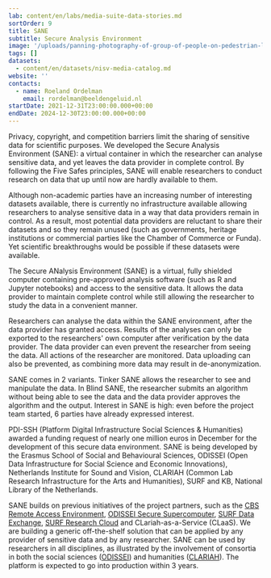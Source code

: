 ```yaml
---
lab: content/en/labs/media-suite-data-stories.md
sortOrder: 9
title: SANE
subtitle: Secure Analysis Environment
image: '/uploads/panning-photography-of-group-of-people-on-pedestrian-lane_cc.jpg'
tags: []
datasets:
  - content/en/datasets/nisv-media-catalog.md
website: ''
contacts:
  - name: Roeland Ordelman
    email: rordelman@beeldengeluid.nl
startDate: 2021-12-31T23:00:00.000+00:00
endDate: 2024-12-30T23:00:00.000+00:00
---
```


Privacy, copyright, and competition barriers limit the sharing of sensitive data for scientific purposes. We developed the Secure Analysis Environment (SANE): a virtual container in which the researcher can analyse sensitive data, and yet leaves the data provider in complete control. By following the Five Safes principles, SANE will enable researchers to conduct research on data that up until now are hardly available to them.

Although non-academic parties have an increasing number of interesting datasets available, there is currently no infrastructure available allowing researchers to analyse sensitive data in a way that data providers remain in control. As a result, most potential data providers are reluctant to share their datasets and so they remain unused (such as governments, heritage institutions or commercial parties like the Chamber of Commerce or Funda). Yet scientific breakthroughs would be possible if these datasets were available.

The Secure ANalysis Environment (SANE) is a virtual, fully shielded computer containing pre-approved analysis software (such as R and Jupyter notebooks) and access to the sensitive data. It allows the data provider to maintain complete control while still allowing the researcher to study the data in a convenient manner.

Researchers can analyse the data within the SANE environment, after the data provider has granted access. Results of the analyses can only be exported to the researchers' own computer after verification by the data provider. The data provider can even prevent the researcher from seeing the data. All actions of the researcher are monitored. Data uploading can also be prevented, as combining more data may result in de-anonymization.

SANE comes in 2 variants. Tinker SANE allows the researcher to see and manipulate the data. In Blind SANE, the researcher submits an algorithm without being able to see the data and the data provider approves the algorithm and the output. Interest in SANE is high: even before the project team started, 6 parties have already expressed interest.

PDI-SSH (Platform Digital Infrastructure Social Sciences & Humanities) awarded a funding request of nearly one million euros in December for the development of this secure data environment. SANE is being developed by the Erasmus School of Social and Behavioural Sciences, ODISSEI (Open Data Infrastructure for Social Science and Economic Innovations), Netherlands Institute for Sound and Vision, CLARIAH (Common Lab Research Infrastructure for the Arts and Humanities), SURF and KB, National Library of the Netherlands.

SANE builds on previous initiatives of the project partners, such as the [CBS Remote Access Environment](https://www.cbs.nl/en-gb/onze-diensten/customised-services-microdata/microdata-conducting-your-own-research), [ODISSEI Secure Supercomputer](https://www.surf.nl/en/use-case-powerful-computing-for-social-sciences-with-odissei-secure-supercomputer), [SURF Data Exchange](https://www.surf.nl/en/data-exchange-trusted-data-sharing), [SURF Research Cloud](https://www.surf.nl/en/surf-research-cloud-collaboration-portal-for-research) and CLariah-as-a-Service (CLaaS). We are building a generic off-the-shelf solution that can be applied by any provider of sensitive data and by any researcher. SANE can be used by researchers in all disciplines, as illustrated by the involvement of consortia in both the social sciences ([ODISSEI](https://odissei-data.nl/en/)) and humanities ([CLARIAH](https://www.clariah.nl)). The platform is expected to go into production within 3 years.
